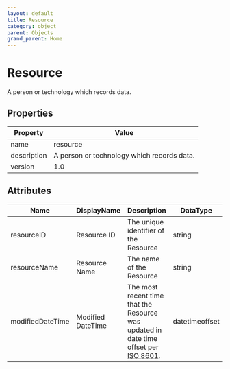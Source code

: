 ```yaml
---
layout: default
title: Resource 
category: object
parent: Objects
grand_parent: Home
---
```


# Resource

A person or technology which records data.

## Properties

| Property    | Value                                      |
| ----------- | ------------------------------------------ |
| name        | resource                                   |
| description | A person or technology which records data. |
| version     | 1.0                                        |

## Attributes 

| Name         | DisplayName   | Description                           | DataType | Required? | isNullable |
| ------------ | ------------- | ------------------------------------- | -------- | --------- | ---------- |
| resourceID   | Resource ID   | The unique identifier of the Resource | string   | yes       | false      |
| resourceName | Resource Name | The name of the Resource              | string   | yes       | false      |
| modifiedDateTime| Modified DateTime | The most recent time that the Resource was updated in date time offset per [ISO 8601](https://www.wikipedia.org/wiki/ISO_8601).      | datetimeoffset | no      | true   |

